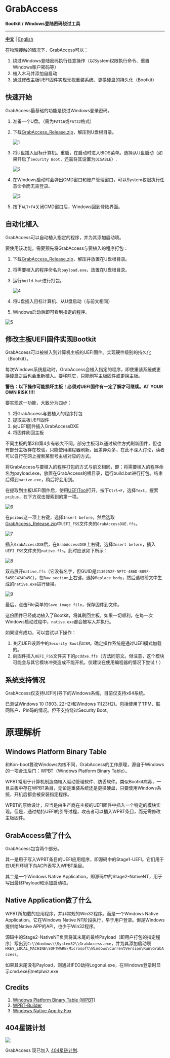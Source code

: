 # GrabAccess

**Bootkit / Windows登陆密码绕过工具**

------

[**中文**](https://github.com/Push3AX/GrabAccess/blob/main/readme_cn.md) | [English](https://github.com/Push3AX/GrabAccess/blob/main/readme.md)

在物理接触的情况下，GrabAccess可以：

1. 绕过Windows登陆密码执行任意操作（以System权限执行命令、重置Windows账户密码等）
2. 植入木马并添加自启动
3. 通过修改主板UEFI固件实现无视重装系统、更换硬盘的持久化（Bootkit）



## 快速开始

GrabAccess最基础的功能是绕过Windows登录密码。

1. 准备一个U盘。（需为`FAT16`或`FAT32`格式）

2. 下载[GrabAccess_Release.zip](https://github.com/Push3AX/GrabAccess/releases/download/Version1.1/GrabAccess_Release_1.1.0.zip)，解压到U盘根目录。

   ![1](https://raw.githubusercontent.com/Push3AX/GrabAccess/main/images/1.png)

3. 将U盘插入目标计算机。重启，在启动时进入BIOS菜单。选择从U盘启动（如果开启了`Security Boot`，还需将其设置为`DISABLE`）.

   ![2](https://raw.githubusercontent.com/Push3AX/GrabAccess/main/images/2.png)

4. 在Windows启动时会弹出CMD窗口和账户管理窗口，可以System权限执行任意命令而无需登录。

   ![3](https://raw.githubusercontent.com/Push3AX/GrabAccess/main/images/3.png)

5. 按下`ALT+F4`关闭CMD窗口后，Windows回到登陆界面。



## 自动化植入

GrabAccess可以自动植入指定的程序，并为其添加启动项。

要使用该功能，需要预先将GrabAccess与要植入的程序打包：

1. 下载[GrabAccess_Release.zip](https://github.com/Push3AX/GrabAccess/releases/download/Version1.1/GrabAccess_Release_1.1.0.zip)，解压并放置在U盘根目录。

2. 将需要植入的程序命名为`payload.exe`，放置在U盘根目录。

3. 运行`build.bat`进行打包。

   ![4](https://raw.githubusercontent.com/Push3AX/GrabAccess/main/images/4.png)

4. 将U盘插入目标计算机、从U盘启动（与前文相同）

5. Windows启动后即可看到指定的程序。

![5](https://raw.githubusercontent.com/Push3AX/GrabAccess/main/images/5.png)



## 修改主板UEFI固件实现Bootkit

GrabAccess可以被植入到计算机主板的UEFI固件。实现硬件级别的持久化（Bootkit）。

每次Windows系统启动时，GrabAccess会植入指定的程序，即使重装系统或更换硬盘之后也会重新植入。要移除它，只能刷写主板固件或更换主板。

**警告：以下操作可能损坏主板！必须对UEFI固件有一定了解才可继续。AT YOUR OWN RISK !!!!**

要实现这一功能，大致分为四步：

1. 将GrabAccess与要植入的程序打包
2. 提取主板UEFI固件
3. 向UEFI固件插入GrabAccessDXE
4. 将固件刷回主板

不同主板的第2和第4步有较大不同。部分主板可以通过软件方式刷新固件，但也有部分主板存在校验，只能使用编程器刷新。因差异众多，在此不深入讨论，读者可以自行在网上搜索某型号主板对应的方式。

将GrabAccess与要植入的程序打包的方式与前文相同，即：将需要植入的程序命名为payload.exe，放置在GrabAccess的根目录，运行build.bat进行打包。结束后得到`native.exe`，稍后将会用到。

在提取到主板UEFI固件后，使用[UEFITool](https://github.com/LongSoft/UEFITool)打开，按下`Ctrl+F`，选择`Text`，搜索`pcibus`，在下方双击搜索到的第一项。

![6](https://raw.githubusercontent.com/Push3AX/GrabAccess/main/images/6.png)

在`pcibus`这一项上右键，选择`Insert before`，然后选取[GrabAccess_Release.zip](https://github.com/Push3AX/GrabAccess/releases/download/Version1.1/GrabAccess_Release_1.1.0.zip)中`UEFI_FSS`文件夹的`GrabAccessDXE.ffs`。

![7](https://raw.githubusercontent.com/Push3AX/GrabAccess/main/images/7.png)

插入`GrabAccessDXE`后，在`GrabAccessDXE`上右键，选择`Insert before`，插入`UEFI_FSS`文件夹的`native.ffs`。此时应该如下所示：

![8](https://raw.githubusercontent.com/Push3AX/GrabAccess/main/images/8.png)

双击展开`native.ffs`（它没有名字，但GUID是`2136252F-5F7C-486D-B89F-545EC42AD45C`），在`Raw section`上右键，选择`Replace body`，然后选取前文中生成的`native.exe`进行替换。

![9](https://raw.githubusercontent.com/Push3AX/GrabAccess/main/images/9.png)

最后，点击File菜单的`Save image file`，保存固件到文件。

这份固件已经成功植入了Bootkit，将其刷回主板。如果一切顺利，在每一次Windows启动过程中，`native.exe`都会被写入并执行。

如果没有成功，可以尝试以下操作：

1. 关闭UEFI设置中的`Security Boot`和`CSM`，确定操作系统是通过UEFI模式加载的。
2. 向固件插入`UEFI_FSS`文件夹下的`pcddxe.ffs`（方法同前文。但注意，这个模块可能会与其它模块冲突造成不能开机，仅建议在使用编程器的情况下尝试！）



## 系统支持情况

GrabAccess仅支持UEFI引导下的Windows系统，目前仅支持x64系统。

已测试Windows 10 (1803, 22H2)和Windows 11(23H2)。包括使用了TPM、联网账户、Pin码的情况。但不支持绕过Security Boot。



# 原理解析

## Windows Platform Binary Table

和Kon-boot篡改Windows内核不同，GrabAccess的工作原理，源自于Windows的一项合法后门：WPBT（Windows Platform Binary Table）。

WPBT常用于计算机制造商植入驱动管理软件、防丢软件。类似Bootkit病毒，一旦主板中存在WPBT条目，无论是重装系统还是更换硬盘，只要使用Windows系统，开机后都会被安装指定程序。

WPBT的原始设计，应当是由生产商在主板的UEFI固件中插入一个特定的模块实现。但是，通过劫持UEFI的引导过程，攻击者可以插入WPBT条目，而无需修改主板固件。



## GrabAccess做了什么

GrabAccess包含两个部分。

其一是用于写入WPBT条目的UEFI应用程序，即源码中的Stage1-UEFI。它们用于在UEFI环境下向ACPI表写入WPBT条目。

其二是一个Windows Native Application，即源码中的Stage2-NativeNT，用于写出最终Payload和添加启动项。



## Native Application做了什么

WPBT所加载的应用程序，并非常规的Win32程序。而是一个Windows Native Application。它在Windows Native NT阶段执行，早于用户登录。但是Windows提供给Native APP的API，也少于Win32程序。	

源码中的Stage2-NativeNT负责将其末尾的最终Payload（即用户打包的指定程序）写出到`C:\\Windows\\System32\\GrabAccess.exe`，并为其添加启动项`HKEY_LOCAL_MACHINE\SOFTWARE\Microsoft\Windows\CurrentVersion\Run\GrabAccess`。

如果其末尾没有Payload，则通过IFEO劫持Logonui.exe，在Windows登录时显示cmd.exe和netplwiz.exe



## Credits

1. [Windows Platform Binary Table (WPBT) ](https://download.microsoft.com/download/8/a/2/8a2fb72d-9b96-4e2d-a559-4a27cf905a80/windows-platform-binary-table.docx)
2. [WPBT-Builder ](https://github.com/tandasat/WPBT-Builder)
3. [Windows Native App by Fox](http://fox28813018.blogspot.com/2019/05/windows-platform-binary-table-wpbt-wpbt.html)

## 404星链计划
<a href="https://github.com/knownsec/404StarLink2.0-Galaxy" target="_blank"><img src="https://raw.githubusercontent.com/knownsec/404StarLink-Project/master/logo.png" align="middle"/></a>

GrabAccess 现已加入 [404星链计划](https://github.com/knownsec/404StarLink).
